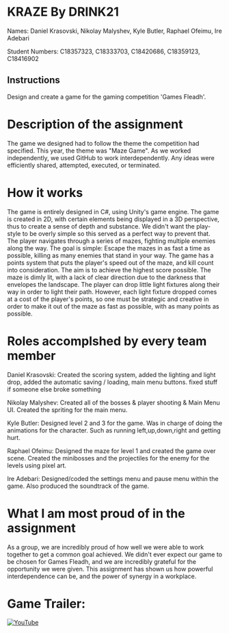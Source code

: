 # KRAZE By DRINK21

Names: Daniel Krasovski, Nikolay Malyshev, Kyle Butler, Raphael Ofeimu, Ire Adebari

Student Numbers: C18357323, C18333703, C18420686, C18359123, C18416902

## Instructions
Design and create a game for the gaming competition 'Games Fleadh'.

# Description of the assignment
The game we designed had to follow the theme the competition had specified.
This year, the theme was "Maze Game". As we worked independently, we used
GitHub to work interdependently. Any ideas were efficiently shared, attempted,
executed, or terminated.

# How it works
The game is entirely designed in C#, using Unity's game engine. The game
is created in 2D, with certain elements being displayed in a 3D perspective,
thus to create a sense of depth and substance. We didn't want the play-style
to be overly simple so this served as a perfect way to prevent that.
The player navigates through a series of mazes, fighting multiple enemies
along the way. The goal is simple: Escape the mazes in as fast a time as possible,
killing as many enemies that stand in your way. The game has a points system that
puts the player's speed out of the maze, and kill count into consideration.
The aim is to achieve the highest score possible. The maze is dimly lit, with a lack of clear
direction due to the darkness that envelopes the landscape. The player can drop
little light fixtures along their way in order to light their path. However,
each light fixture dropped comes at a cost of the player's points, so one must be
strategic and creative in order to make it out of the maze as fast as possible,
with as many points as possible.

# Roles accomplshed by every team member
Daniel Krasovski: Created the scoring system, added the lighting and light drop, added the automatic saving / loading, main menu buttons. fixed stuff if someone else broke something

Nikolay Malyshev: Created all of the bosses & player shooting & Main Menu UI. Created the spriting for the main menu.

Kyle Butler: Designed level 2 and 3 for the game. Was in charge of doing the animations for the character. Such as running left,up,down,right and getting hurt.

Raphael Ofeimu: Designed the maze for level 1 and created the game over scene. Created the minibosses and the projectiles for the enemy for the levels using pixel art.

Ire Adebari: Designed/coded the settings menu and pause menu within the game.
Also produced the soundtrack of the game.


# What I am most proud of in the assignment
As a group, we are incredibly proud of how well we were able to work together
to get a common goal achieved. We didn't ever expect our game to be chosen
for Games Fleadh, and we are incredibly grateful for the opportunity we were given.
This assignment has shown us how powerful interdependence can be, and the power of synergy
in a workplace.

# Game Trailer:

[![YouTube](http://img.youtube.com/vi/zd8B115OHk0/0.jpg)](https://www.youtube.com/watch?v=zd8B115OHk0)
